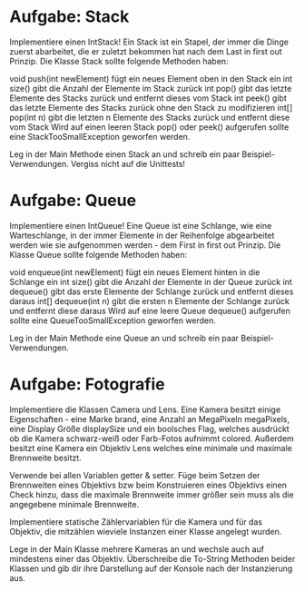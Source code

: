 # Aufgabe: Stack
Implementiere einen IntStack! Ein Stack ist ein Stapel, der immer die Dinge zuerst abarbeitet, die er zuletzt bekommen hat nach dem Last in first out Prinzip. Die Klasse Stack sollte folgende Methoden haben:

void push(int newElement)
fügt ein neues Element oben in den Stack ein
int size()
gibt die Anzahl der Elemente im Stack zurück
int pop()
gibt das letzte Elemente des Stacks zurück und entfernt dieses vom Stack
int peek()
gibt das letzte Elemente des Stacks zurück ohne den Stack zu modifizieren
int[] pop(int n)
gibt die letzten n Elemente des Stacks zurück und entfernt diese vom Stack
Wird auf einen leeren Stack pop() oder peek() aufgerufen sollte eine StackTooSmallException geworfen werden.

Leg in der Main Methode einen Stack an und schreib ein paar Beispiel-Verwendungen. Vergiss nicht auf die Unittests!

# Aufgabe: Queue

Implementiere einen IntQueue! Eine Queue ist eine Schlange, wie eine Warteschlange, in der immer Elemente in der Reihenfolge abgearbeitet werden wie sie aufgenommen werden - dem First in first out Prinzip. Die Klasse Queue sollte folgende Methoden haben:

void enqueue(int newElement)
fügt ein neues Element hinten in die Schlange ein
int size()
gibt die Anzahl der Elemente in der Queue zurück
int dequeue()
gibt das erste Elemente der Schlange zurück und entfernt dieses daraus
int[] dequeue(int n)
gibt die ersten n Elemente der Schlange zurück und entfernt diese daraus
Wird auf eine leere Queue dequeue() aufgerufen sollte eine QueueTooSmallException geworfen werden.

Leg in der Main Methode eine Queue an und schreib ein paar Beispiel-Verwendungen.

# Aufgabe: Fotografie

Implementiere die Klassen Camera und Lens. Eine Kamera besitzt einige Eigenschaften - eine Marke brand, eine Anzahl an MegaPixeln megaPixels, eine Display Größe displaySize und ein boolsches Flag, welches ausdrückt ob die Kamera schwarz-weiß oder Farb-Fotos aufnimmt colored. Außerdem besitzt eine Kamera ein Objektiv Lens welches eine minimale und maximale Brennweite besitzt.

Verwende bei allen Variablen getter & setter. Füge beim Setzen der Brennweiten eines Objektivs bzw beim Konstruieren eines Objektivs einen Check hinzu, dass die maximale Brennweite immer größer sein muss als die angegebene minimale Brennweite.

Implementiere statische Zählervariablen für die Kamera und für das Objektiv, die mitzählen wieviele Instanzen einer Klasse angelegt wurden.

Lege in der Main Klasse mehrere Kameras an und wechsle auch auf mindestens einer das Objektiv. Überschreibe die To-String Methoden beider Klassen und gib dir ihre Darstellung auf der Konsole nach der Instanzierung aus.

